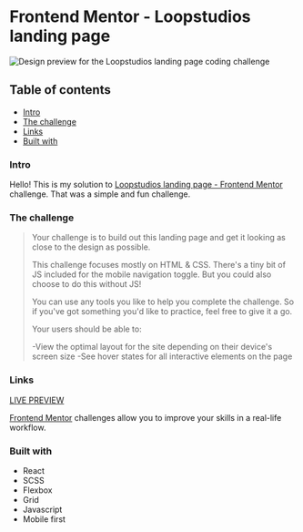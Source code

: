 # Frontend Mentor - Loopstudios landing page

![Design preview for the Loopstudios landing page coding challenge](./assets/shared/desktop-preview.jpg)

## Table of contents

- [Intro](#intro)
- [The challenge](#the-challenge)
- [Links](#links)
- [Built with](#built-with)

### Intro

Hello! This is my solution to [Loopstudios landing page - Frontend Mentor](https://www.frontendmentor.io/challenges/loopstudios-landing-page-N88J5Onjw) challenge. That was a simple and fun challenge.

### The challenge

> Your challenge is to build out this landing page and get it looking as close to the design as possible.
>
> This challenge focuses mostly on HTML & CSS. There's a tiny bit of JS included for the mobile navigation toggle. But you could also choose to do this without JS!
>
> You can use any tools you like to help you complete the challenge. So if you've got something you'd like to practice, feel free to give it a go.
>
> Your users should be able to:
>
> -View the optimal layout for the site depending on their device's screen size
> -See hover states for all interactive elements on the page

### Links

[LIVE PREVIEW]()

[Frontend Mentor](https://www.frontendmentor.io) challenges allow you to improve your skills in a real-life workflow.

### Built with

- React
- SCSS
- Flexbox
- Grid
- Javascript
- Mobile first
